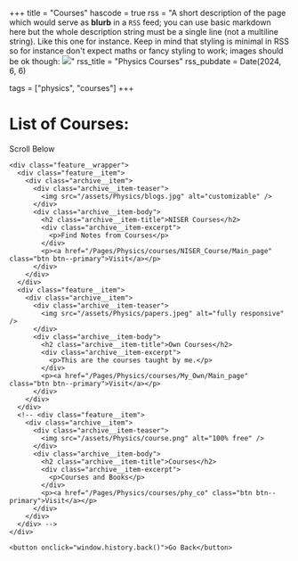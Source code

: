 +++
title = "Courses"
hascode = true
rss = "A short description of the page which would serve as **blurb** in a `RSS` feed; you can use basic markdown here but the whole description string must be a single line (not a multiline string). Like this one for instance. Keep in mind that styling is minimal in RSS so for instance don't expect maths or fancy styling to work; images should be ok though: ![](https://upload.wikimedia.org/wikipedia/en/b/b0/Rick_and_Morty_characters.jpg)"
rss_title = "Physics Courses"
rss_pubdate = Date(2024, 6, 6)

tags = ["physics", "courses"]
+++

# List of Courses:
Scroll Below
~~~
<div class="feature__wrapper">
  <div class="feature__item">
    <div class="archive__item">
      <div class="archive__item-teaser">
        <img src="/assets/Physics/blogs.jpg" alt="customizable" />
      </div>
      <div class="archive__item-body">
        <h2 class="archive__item-title">NISER Courses</h2>
        <div class="archive__item-excerpt">
          <p>Find Notes from Courses</p>
        </div>
        <p><a href="/Pages/Physics/courses/NISER_Course/Main_page" class="btn btn--primary">Visit</a></p>
      </div>
    </div>
  </div>
  <div class="feature__item">
    <div class="archive__item">
      <div class="archive__item-teaser">
        <img src="/assets/Physics/papers.jpeg" alt="fully responsive" />
      </div>
      <div class="archive__item-body">
        <h2 class="archive__item-title">Own Courses</h2>
        <div class="archive__item-excerpt">
          <p>This are the courses taught by me.</p>
        </div>
        <p><a href="/Pages/Physics/courses/My_Own/Main_page" class="btn btn--primary">Visit</a></p>
      </div>
    </div>
  </div>
  <!-- <div class="feature__item">
    <div class="archive__item">
      <div class="archive__item-teaser">
        <img src="/assets/Physics/course.png" alt="100% free" />
      </div>
      <div class="archive__item-body">
        <h2 class="archive__item-title">Courses</h2>
        <div class="archive__item-excerpt">
          <p>Courses and Books</p>
        </div>
        <p><a href="/Pages/Physics/courses/phy_co" class="btn btn--primary">Visit</a></p>
      </div>
    </div>
  </div> -->
</div>
~~~

~~~
<button onclick="window.history.back()">Go Back</button>
~~~
